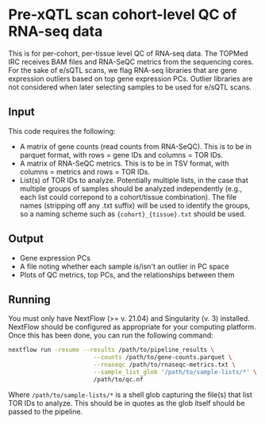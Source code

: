 # Pre-xQTL scan cohort-level QC of RNA-seq data

This is for per-cohort, per-tissue level QC of RNA-seq data. The TOPMed IRC receives BAM files and RNA-SeQC metrics from the sequencing cores. For the sake of e/sQTL scans, we flag RNA-seq libraries that are gene expression outliers based on top gene expression PCs. Outlier libraries are not considered when later selecting samples to be used for e/sQTL scans.

## Input

This code requires the following:
* A matrix of gene counts (read counts from RNA-SeQC). This is to be in parquet format, with rows = gene IDs and columns = TOR IDs.
* A matrix of RNA-SeQC metrics. This is to be in TSV format, with columns = metrics and rows = TOR IDs.
* List(s) of TOR IDs to analyze. Potentially multiple lists, in the case that multiple groups of samples should be analyzed independently (e.g., each list could correpond to a cohort/tissue combination). The file names (stripping off any .txt suffix) will be used to identify the groups, so a naming scheme such as `{cohort}_{tissue}.txt` should be used.

## Output

* Gene expression PCs
* A file noting whether each sample is/isn't an outlier in PC space
* Plots of QC metrics, top PCs, and the relationships between them

## Running

You must only have NextFlow (>= v. 21.04) and Singularity (v. 3) installed. NextFlow should be configured as appropriate for your computing platform. Once this has been done, you can run the following command:

```bash
nextflow run -resume --results /path/to/pipeline_results \
                        --counts /path/to/gene-counts.parquet \
                        --rnaseqc /path/to/rnaseqc-metrics.txt \
                        --sample_list_glob '/path/to/sample-lists/*' \
                        /path/to/qc.nf
```

Where `/path/to/sample-lists/*` is a shell glob capturing the file(s) that list TOR IDs to analyze. This should be in quotes as the glob itself should be passed to the pipeline.
